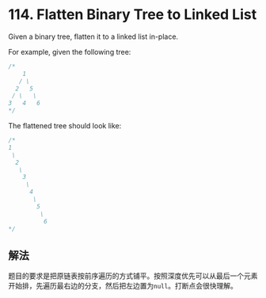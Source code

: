 # 114. Flatten Binary Tree to Linked List

Given a binary tree, flatten it to a linked list in-place.

For example, given the following tree:

```js
/*
    1
   / \
  2   5
 / \   \
3   4   6
*/
```

The flattened tree should look like:

```js
/*
1
 \
  2
   \
    3
     \
      4
       \
        5
         \
          6
*/
```

## 解法

题目的要求是把原链表按前序遍历的方式铺平。按照深度优先可以从最后一个元素开始排，先遍历最右边的分支，然后把左边置为`null`。打断点会很快理解。